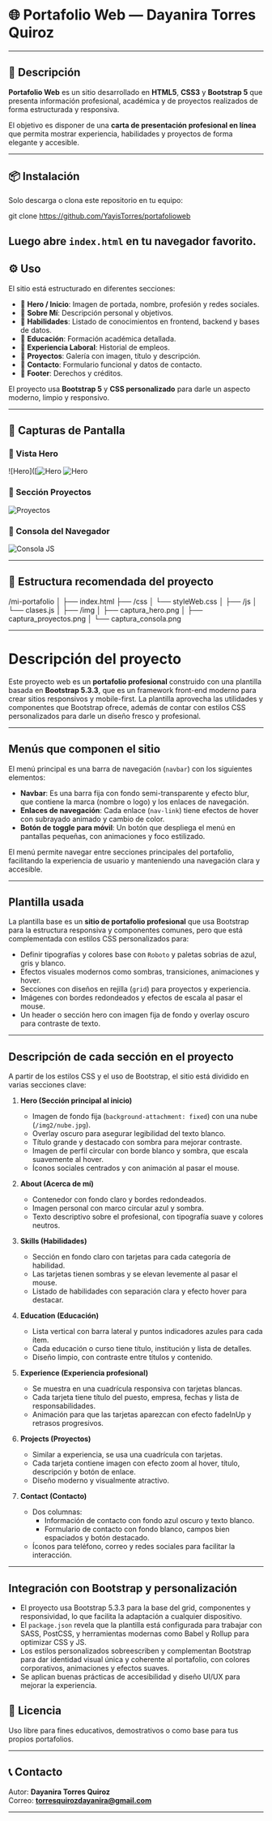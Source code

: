 # 🌐 Portafolio Web — Dayanira Torres Quiroz

---

## 📌 Descripción

**Portafolio Web** es un sitio desarrollado en **HTML5**, **CSS3** y **Bootstrap 5** que presenta información profesional, académica y de proyectos realizados de forma estructurada y responsiva.  

El objetivo es disponer de una **carta de presentación profesional en línea** que permita mostrar experiencia, habilidades y proyectos de forma elegante y accesible.

---

## 📦 Instalación

Solo descarga o clona este repositorio en tu equipo:

git clone https://github.com/YayisTorres/portafolioweb

Luego abre `index.html` en tu navegador favorito.  
---

## ⚙️ Uso

El sitio está estructurado en diferentes secciones:

- 📌 **Hero / Inicio**: Imagen de portada, nombre, profesión y redes sociales.
- 📌 **Sobre Mí**: Descripción personal y objetivos.
- 📌 **Habilidades**: Listado de conocimientos en frontend, backend y bases de datos.
- 📌 **Educación**: Formación académica detallada.
- 📌 **Experiencia Laboral**: Historial de empleos.
- 📌 **Proyectos**: Galería con imagen, título y descripción.
- 📌 **Contacto**: Formulario funcional y datos de contacto.
- 📌 **Footer**: Derechos y créditos.

El proyecto usa **Bootstrap 5** y **CSS personalizado** para darle un aspecto moderno, limpio y responsivo.

---

## 📸 Capturas de Pantalla

### 📍 Vista Hero  
![Hero]([![Hero](https://github.com/YayisTorres/portafolioweb/blob/main/imgmd/parte1.png)
![Hero]([https://github.com/YayisTorres/portafolioweb/blob/main/imgmd/parte2.png)

### 📍 Sección Proyectos  
![Proyectos](https://github.com/YayisTorres/portafolioweb/blob/main/imgmd/parte3.png)

### 📍 Consola del Navegador  
![Consola JS](https://github.com/YayisTorres/portafolioweb/blob/main/imgmd/parte4.png)

---

## 📁 Estructura recomendada del proyecto

/mi-portafolio
│
├── index.html
├── /css
│ └── styleWeb.css
│
├── /js
│ └── clases.js
│
├── /img
│ ├── captura_hero.png
│ ├── captura_proyectos.png
│ └── captura_consola.png

---
# Descripción del proyecto

Este proyecto web es un **portafolio profesional** construido con una plantilla basada en **Bootstrap 5.3.3**, que es un framework front-end moderno para crear sitios responsivos y mobile-first. La plantilla aprovecha las utilidades y componentes que Bootstrap ofrece, además de contar con estilos CSS personalizados para darle un diseño fresco y profesional.

---

## Menús que componen el sitio

El menú principal es una barra de navegación (`navbar`) con los siguientes elementos:

- **Navbar**: Es una barra fija con fondo semi-transparente y efecto blur, que contiene la marca (nombre o logo) y los enlaces de navegación.
- **Enlaces de navegación**: Cada enlace (`nav-link`) tiene efectos de hover con subrayado animado y cambio de color.
- **Botón de toggle para móvil**: Un botón que despliega el menú en pantallas pequeñas, con animaciones y foco estilizado.

El menú permite navegar entre secciones principales del portafolio, facilitando la experiencia de usuario y manteniendo una navegación clara y accesible.

---

## Plantilla usada

La plantilla base es un **sitio de portafolio profesional** que usa Bootstrap para la estructura responsiva y componentes comunes, pero que está complementada con estilos CSS personalizados para:  

- Definir tipografías y colores base con `Roboto` y paletas sobrias de azul, gris y blanco.  
- Efectos visuales modernos como sombras, transiciones, animaciones y hover.  
- Secciones con diseños en rejilla (`grid`) para proyectos y experiencia.  
- Imágenes con bordes redondeados y efectos de escala al pasar el mouse.  
- Un header o sección hero con imagen fija de fondo y overlay oscuro para contraste de texto.

---

## Descripción de cada sección en el proyecto

A partir de los estilos CSS y el uso de Bootstrap, el sitio está dividido en varias secciones clave:

1. **Hero (Sección principal al inicio)**  
   - Imagen de fondo fija (`background-attachment: fixed`) con una nube (`/img2/nube.jpg`).  
   - Overlay oscuro para asegurar legibilidad del texto blanco.  
   - Título grande y destacado con sombra para mejorar contraste.  
   - Imagen de perfil circular con borde blanco y sombra, que escala suavemente al hover.  
   - Íconos sociales centrados y con animación al pasar el mouse.

2. **About (Acerca de mí)**  
   - Contenedor con fondo claro y bordes redondeados.  
   - Imagen personal con marco circular azul y sombra.  
   - Texto descriptivo sobre el profesional, con tipografía suave y colores neutros.

3. **Skills (Habilidades)**  
   - Sección en fondo claro con tarjetas para cada categoría de habilidad.  
   - Las tarjetas tienen sombras y se elevan levemente al pasar el mouse.  
   - Listado de habilidades con separación clara y efecto hover para destacar.

4. **Education (Educación)**  
   - Lista vertical con barra lateral y puntos indicadores azules para cada ítem.  
   - Cada educación o curso tiene título, institución y lista de detalles.  
   - Diseño limpio, con contraste entre títulos y contenido.

5. **Experience (Experiencia profesional)**  
   - Se muestra en una cuadrícula responsiva con tarjetas blancas.  
   - Cada tarjeta tiene título del puesto, empresa, fechas y lista de responsabilidades.  
   - Animación para que las tarjetas aparezcan con efecto fadeInUp y retrasos progresivos.

6. **Projects (Proyectos)**  
   - Similar a experiencia, se usa una cuadrícula con tarjetas.  
   - Cada tarjeta contiene imagen con efecto zoom al hover, título, descripción y botón de enlace.  
   - Diseño moderno y visualmente atractivo.

7. **Contact (Contacto)**  
   - Dos columnas:  
     - Información de contacto con fondo azul oscuro y texto blanco.  
     - Formulario de contacto con fondo blanco, campos bien espaciados y botón destacado.  
   - Íconos para teléfono, correo y redes sociales para facilitar la interacción.

---

## Integración con Bootstrap y personalización

- El proyecto usa Bootstrap 5.3.3 para la base del grid, componentes y responsividad, lo que facilita la adaptación a cualquier dispositivo.  
- El `package.json` revela que la plantilla está configurada para trabajar con SASS, PostCSS, y herramientas modernas como Babel y Rollup para optimizar CSS y JS.  
- Los estilos personalizados sobreescriben y complementan Bootstrap para dar identidad visual única y coherente al portafolio, con colores corporativos, animaciones y efectos suaves.  
- Se aplican buenas prácticas de accesibilidad y diseño UI/UX para mejorar la experiencia.

## 📑 Licencia

Uso libre para fines educativos, demostrativos o como base para tus propios portafolios.

---

## 📞 Contacto

Autor: **Dayanira Torres Quiroz**  
Correo: **torresquirozdayanira@gmail.com**

---



 
